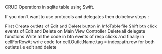 CRUD Operations in sqlite table using Swift.




If you don`t want to use protocols and delegates then do below steps :

First Create outlets of Edit and Delete button in InfoTable file 
Shift btn click events of Edit and Delete on Main View Controller 
Delete all delegate functions 
Write all the code in btn events of resp clicks
and finally in cellForRowAt write code for cell.OutletName.tag = indexpath.row for both outlets i.e edit and delete
